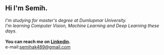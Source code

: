 ## Hi I'm Semih.
*I'm studying for master's degree at Dumlupınar University.*<br>
*I'm learning Computer Vision, Machine Learning and Deep Learning these days.*<br><br>
**You can reach me on [Linkedin](https://www.linkedin.com/in/semih-demirel-377120160/).**<br>
e-mail:semihak489@gmail.com

